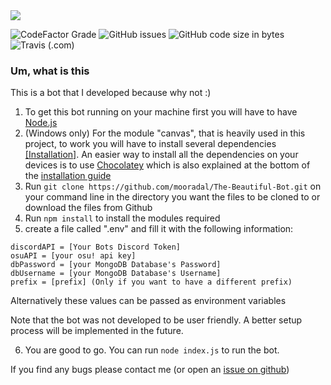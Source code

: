 
<img src='https://i.imgur.com/V0A9rjw.png'>

![CodeFactor Grade](https://img.shields.io/codefactor/grade/github/Moorad/the-beautiful-bot?style=flat-square) ![GitHub issues](https://img.shields.io/github/issues/Moorad/the-beautiful-bot?style=flat-square) ![GitHub code size in bytes](https://img.shields.io/github/languages/code-size/Moorad/the-beautiful-bot?style=flat-square)
![Travis (.com)](https://img.shields.io/travis/com/Moorad/the-beautiful-bot?style=flat-square)

### Um, what is this
This is a bot that I developed because why not :)

1. To get this bot running on your machine first you will have to have [Node.js](https://nodejs.org/en/)
2. (Windows only) For the module "canvas", that is heavily used in this project, to work you will have to install several dependencies [[Installation]](https://github.com/Automattic/node-canvas/wiki/Installation:-Windows). An easier way to install all the dependencies on your devices is to use [Chocolatey](https://chocolatey.org/) which is also explained at the bottom of the [installation guide](https://github.com/Automattic/node-canvas/wiki/Installation:-Windows#install-with-chocolatey)
3. Run `git clone https://github.com/mooradal/The-Beautiful-Bot.git` on your command line in the directory you want the files to be cloned to or download the files from Github
4. Run `npm install` to install the modules required
5. create a file called ".env" and fill it with the following information:
```
discordAPI = [Your Bots Discord Token]
osuAPI = [your osu! api key]
dbPassword = [your MongoDB Database's Password]
dbUsername = [your MongoDB Database's Username]
prefix = [prefix] (Only if you want to have a different prefix)
```
Alternatively these values can be passed as environment variables

Note that the bot was not developed to be user friendly. A better setup process will be implemented in the future.

6. You are good to go. You can run `node index.js` to run the bot.

If you find any bugs please contact me (or open an [issue on github](https://github.com/Moorad/the-beautiful-bot/issues))
